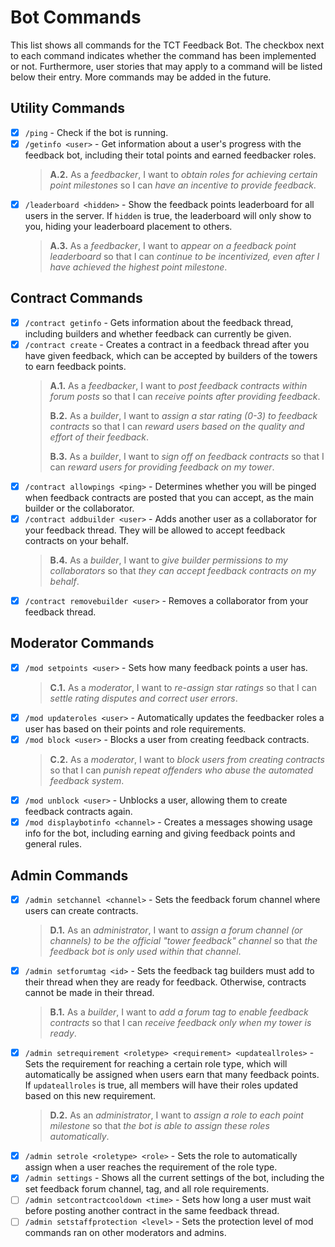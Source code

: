 # Bot Commands
This list shows all commands for the TCT Feedback Bot. The checkbox next to each command indicates whether the command has been implemented or not.
Furthermore, user stories that may apply to a command will be listed below their entry. More commands may be added in the future.

## Utility Commands
- [x] `/ping` - Check if the bot is running.
- [x] `/getinfo <user>` - Get information about a user's progress with the feedback bot, including their total points and earned feedbacker roles.
  > **A.2.** As a *feedbacker*, I want to *obtain roles for achieving certain point milestones* so I can *have an incentive to provide feedback*.
- [x] `/leaderboard <hidden>` - Show the feedback points leaderboard for all users in the server. If `hidden` is true, the leaderboard will only show to you, hiding your leaderboard placement to others.
  > **A.3.** As a *feedbacker*, I want to *appear on a feedback point leaderboard* so that I can *continue to be incentivized, even after I have achieved the highest point milestone*.

## Contract Commands
- [x] `/contract getinfo` - Gets information about the feedback thread, including builders and whether feedback can currently be given.
- [x] `/contract create` - Creates a contract in a feedback thread after you have given feedback, which can be accepted by builders of the towers to earn feedback points.
  > **A.1.** As a *feedbacker*, I want to *post feedback contracts within forum posts* so that I can *receive points after providing feedback*.
  > 
  > **B.2.** As a *builder*, I want to *assign a star rating (0-3) to feedback contracts* so that I can *reward users based on the quality and effort of their feedback*.
  > 
  > **B.3.** As a *builder*, I want to *sign off on feedback contracts* so that I can *reward users for providing feedback on my tower*.
- [x] `/contract allowpings <ping>` - Determines whether you will be pinged when feedback contracts are posted that you can accept, as the main builder or the collaborator.
- [x] `/contract addbuilder <user>` - Adds another user as a collaborator for your feedback thread. They will be allowed to accept feedback contracts on your behalf.
  > **B.4.** As a *builder*, I want to *give builder permissions to my collaborators* so that *they can accept feedback contracts on my behalf*.
- [x] `/contract removebuilder <user>` - Removes a collaborator from your feedback thread.

## Moderator Commands
- [x] `/mod setpoints <user>` - Sets how many feedback points a user has.
  > **C.1.** As a *moderator*, I want to *re-assign star ratings* so that I can *settle rating disputes and correct user errors*.
- [x] `/mod updateroles <user>` - Automatically updates the feedbacker roles a user has based on their points and role requirements.
- [x] `/mod block <user>` - Blocks a user from creating feedback contracts.
  > **C.2.** As a *moderator*, I want to *block users from creating contracts* so that I can *punish repeat offenders who abuse the automated feedback system*.
- [x] `/mod unblock <user>` - Unblocks a user, allowing them to create feedback contracts again.
- [x] `/mod displaybotinfo <channel>` - Creates a messages showing usage info for the bot, including earning and giving feedback points and general rules.

## Admin Commands
- [x] `/admin setchannel <channel>` - Sets the feedback forum channel where users can create contracts.
  > **D.1.** As an *administrator*, I want to *assign a forum channel (or channels) to be the official "tower feedback" channel* so that *the feedback bot is only used within that channel*.
- [x] `/admin setforumtag <id>` - Sets the feedback tag builders must add to their thread when they are ready for feedback. Otherwise, contracts cannot be made in their thread.
  > **B.1.** As a *builder*, I want to *add a forum tag to enable feedback contracts* so that I can *receive feedback only when my tower is ready*.
- [x] `/admin setrequirement <roletype> <requirement> <updateallroles>` - Sets the requirement for reaching a certain role type, which will automatically be assigned when users earn that many feedback points.
If `updateallroles` is true, all members will have their roles updated based on this new requirement.
  > **D.2.** As an *administrator*, I want to *assign a role to each point milestone* so that *the bot is able to assign these roles automatically*.
- [x] `/admin setrole <roletype> <role>` - Sets the role to automatically assign when a user reaches the requirement of the role type.
- [x] `/admin settings` - Shows all the current settings of the bot, including the set feedback forum channel, tag, and all role requirements.
- [ ] `/admin setcontractcooldown <time>` - Sets how long a user must wait before posting another contract in the same feedback thread.
- [ ] `/admin setstaffprotection <level>` - Sets the protection level of mod commands ran on other moderators and admins.
